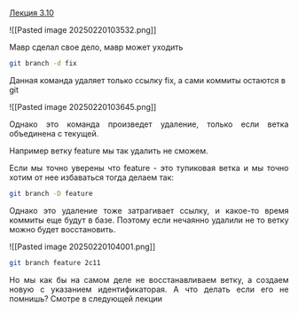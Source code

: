 
[Лекция 3.10](https://www.youtube.com/watch?v=yFVPNYSTlLQ&list=PLDyvV36pndZFHXjXuwA_NywNrVQO0aQqb&index=20)

![[Pasted image 20250220103532.png]]

Мавр сделал свое дело, мавр может уходить

```bash
git branch -d fix
```

Данная команда удаляет только ссылку fix, а сами коммиты остаются в git 

![[Pasted image 20250220103645.png]]

<p align="justify">Однако это команда произведет удаление, только если ветка объединена с текущей. </p>

Например ветку feature мы так удалить не сможем. 

<p align="justify">Если мы точно уверены что feature - это тупиковая ветка и мы точно хотим от нее избаваться тогда делаем так:</p>

```bash
git branch -D feature
```

<p align="justify">Однако это удаление тоже затрагивает ссылку, и какое-то время коммиты еще будут в базе. Поэтому если нечаянно удалили не то ветку можно будет восстановить. </p>

![[Pasted image 20250220104001.png]]

```bash
git branch feature 2c11
```

<p align="justify">Но мы как бы на самом деле не восстанавливаем ветку, а создаем новую с указанием идентификаторая. А что делать если его не помнишь? Смотре в следующей лекции</p>
